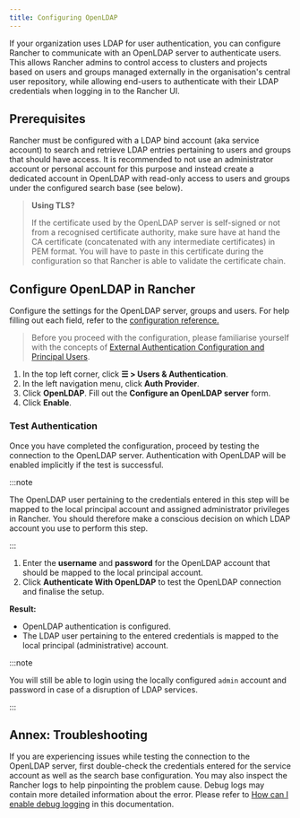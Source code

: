 ```yaml
---
title: Configuring OpenLDAP
---
```


<head>
  <link rel="canonical" href="https://ranchermanager.docs.rancher.com/pages-for-subheaders/configure-openldap"/>
</head>

If your organization uses LDAP for user authentication, you can configure Rancher to communicate with an OpenLDAP server to authenticate users. This allows Rancher admins to control access to clusters and projects based on users and groups managed externally in the organisation's central user repository, while allowing end-users to authenticate with their LDAP credentials when logging in to the Rancher UI.

## Prerequisites

Rancher must be configured with a LDAP bind account (aka service account) to search and retrieve LDAP entries pertaining to users and groups that should have access. It is recommended to not use an administrator account or personal account for this purpose and instead create a dedicated account in OpenLDAP with read-only access to users and groups under the configured search base (see below).

> **Using TLS?**
>
> If the certificate used by the OpenLDAP server is self-signed or not from a recognised certificate authority, make sure have at hand the CA certificate (concatenated with any intermediate certificates) in PEM format. You will have to paste in this certificate during the configuration so that Rancher is able to validate the certificate chain.

## Configure OpenLDAP in Rancher

Configure the settings for the OpenLDAP server, groups and users. For help filling out each field, refer to the [configuration reference.](../how-to-guides/new-user-guides/authentication-permissions-and-global-configuration/configure-openldap/openldap-config-reference.md)

> Before you proceed with the configuration, please familiarise yourself with the concepts of [External Authentication Configuration and Principal Users](authentication-config.md#external-authentication-configuration-and-principal-users).

1.	In the top left corner, click **☰ > Users & Authentication**.
1. In the left navigation menu, click **Auth Provider**.
1. Click **OpenLDAP**. Fill out the **Configure an OpenLDAP server** form.
1. Click **Enable**.

### Test Authentication

Once you have completed the configuration, proceed by testing  the connection to the OpenLDAP server. Authentication with OpenLDAP will be enabled implicitly if the test is successful.

:::note

The OpenLDAP user pertaining to the credentials entered in this step will be mapped to the local principal account and assigned administrator privileges in Rancher. You should therefore make a conscious decision on which LDAP account you use to perform this step.

:::

1. Enter the **username** and **password** for the OpenLDAP account that should be mapped to the local principal account.
2. Click **Authenticate With OpenLDAP** to test the OpenLDAP connection and finalise the setup.

**Result:**

- OpenLDAP authentication is configured.
- The LDAP user pertaining to the entered credentials is mapped to the local principal (administrative) account.

:::note

You will still be able to login using the locally configured `admin` account and password in case of a disruption of LDAP services.

:::

## Annex: Troubleshooting

If you are experiencing issues while testing the connection to the OpenLDAP server, first double-check the credentials entered for the service account as well as the search base configuration. You may also inspect the Rancher logs to help pinpointing the problem cause. Debug logs may contain more detailed information about the error. Please refer to [How can I enable debug logging](../faq/technical-items.md#how-can-i-enable-debug-logging) in this documentation.
